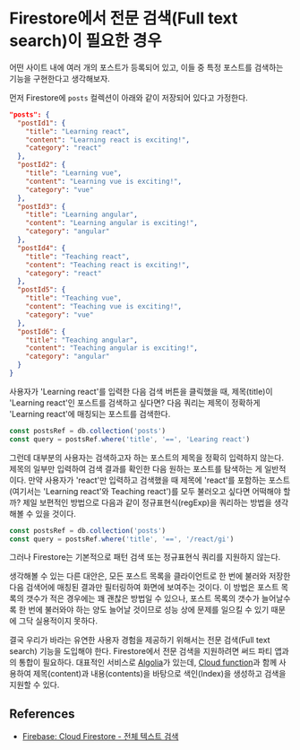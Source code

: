 # Firestore에서 전문 검색(Full text search)이 필요한 경우

어떤 사이트 내에 여러 개의 포스트가 등록되어 있고, 이들 중 특정 포스트를 검색하는 기능을 구현한다고 생각해보자.

먼저 Firestore에 `posts` 컬렉션이 아래와 같이 저장되어 있다고 가정한다.

```json
"posts": {
  "postId1": {
    "title": "Learning react",
    "content": "Learning react is exciting!",
    "category": "react"
  },
  "postId2": {
    "title": "Learning vue",
    "content": "Learning vue is exciting!",
    "category": "vue"
  },
  "postId3": {
    "title": "Learning angular",
    "content": "Learning angular is exciting!",
    "category": "angular"
  },
  "postId4": {
    "title": "Teaching react",
    "content": "Teaching react is exciting!",
    "category": "react"
  },
  "postId5": {
    "title": "Teaching vue",
    "content": "Teaching vue is exciting!",
    "category": "vue"
  },
  "postId6": {
    "title": "Teaching angular",
    "content": "Teaching angular is exciting!",
    "category": "angular"
  }
}
```

사용자가 'Learning react'를 입력한 다음 검색 버튼을 클릭했을 때, 제목(title)이 'Learning react'인 포스트를 검색하고 싶다면? 다음 쿼리는 제목이 정확하게 'Learning react'에 매칭되는 포스트를 검색한다.

```javascript
const postsRef = db.collection('posts')
const query = postsRef.where('title', '==', 'Learing react')
```

그런데 대부분의 사용자는 검색하고자 하는 포스트의 제목을 정확히 입력하지 않는다. 제목의 일부만 입력하여 검색 결과를 확인한 다음 원하는 포스트를 탐색하는 게 일반적이다. 만약 사용자가 'react'만 입력하고 검색했을 때 제목에 'react'를 포함하는 포스트(여기서는 'Learning react'와 Teaching react')를 모두 불러오고 싶다면 어떡해야 할까? 제일 보편적인 방법으로 다음과 같이 정규표현식(regExp)을 쿼리하는 방법을 생각해볼 수 있을 것이다.

```javascript
const postsRef = db.collection('posts')
const query = postsRef.where('title', '==', '/react/gi')
```

그러나 Firestore는 기본적으로 패턴 검색 또는 정규표현식 쿼리를 지원하지 않는다.

생각해볼 수 있는 다른 대안은, 모든 포스트 목록을 클라이언트로 한 번에 불러와 저장한 다음 검색어에 매칭된 결과만 필터링하여 화면에 보여주는 것이다. 이 방법은 포스트 목록의 갯수가 적은 경우에는 꽤 괜찮은 방법일 수 있으나, 포스트 목록의 갯수가 늘어날수록 한 번에 불러와야 하는 양도 늘어날 것이므로 성능 상에 문제를 일으킬 수 있기 때문에 그닥 실용적이지 못하다.

결국 우리가 바라는 유연한 사용자 경험을 제공하기 위해서는 전문 검색(Full text search) 기능을 도입해야 한다. Firestore에서 전문 검색을 지원하려면 써드 파티 앱과의 통합이 필요하다. 대표적인 서비스로 [Algolia](https://www.algolia.com/)가 있는데, [Cloud function](https://firebase.google.com/docs/functions/?hl=ko)과 함께 사용하여 제목(content)과 내용(contents)을 바탕으로 색인(Index)을 생성하고 검색을 지원할 수 있다.

## References

* [Firebase: Cloud Firestore - 전체 텍스트 검색](https://firebase.google.com/docs/firestore/solutions/search?hl=ko)

